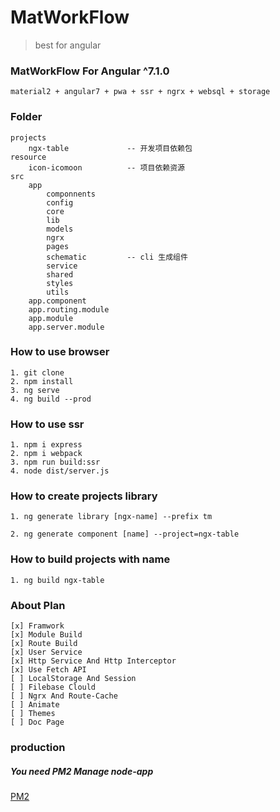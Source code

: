 # MatWorkFlow

> best for angular

### MatWorkFlow For Angular ^7.1.0

    material2 + angular7 + pwa + ssr + ngrx + websql + storage

### Folder

    projects
        ngx-table             -- 开发项目依赖包
    resource
        icon-icomoon          -- 项目依赖资源
    src
        app
            componnents
            config
            core
            lib
            models
            ngrx
            pages
            schematic         -- cli 生成组件
            service
            shared
            styles
            utils
        app.component
        app.routing.module
        app.module
        app.server.module



### How to use browser

    1. git clone
    2. npm install
    3. ng serve
    4. ng build --prod

### How to use ssr

    1. npm i express
    2. npm i webpack
    3. npm run build:ssr
    4. node dist/server.js

### How to create projects library

    1. ng generate library [ngx-name] --prefix tm

    2. ng generate component [name] --project=ngx-table

### How to build projects with name

    1. ng build ngx-table


### About Plan

    [x] Framwork
    [x] Module Build
    [x] Route Build
    [x] User Service
    [x] Http Service And Http Interceptor
    [x] Use Fetch API
    [ ] LocalStorage And Session
    [ ] Filebase Clould
    [ ] Ngrx And Route-Cache
    [ ] Animate
    [ ] Themes
    [ ] Doc Page


### production

##### You need PM2 Manage node-app
[PM2](https://pm2.io/doc/en/runtime/guide/installation/)


